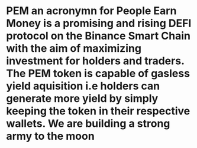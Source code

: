 #  PEM an acronymn for People Earn Money is a promising and rising DEFI protocol on the Binance Smart Chain with the aim of maximizing investment for holders and traders. The PEM token is capable of gasless yield aquisition i.e holders can generate more yield by simply keeping the token in their respective wallets. We are building a strong army to the moon
